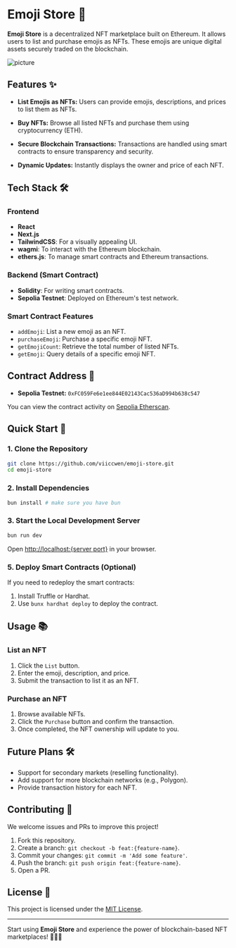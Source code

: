 # Emoji Store 🚀

**Emoji Store** is a decentralized NFT marketplace built on Ethereum. It allows users to list and purchase emojis as NFTs. These emojis are unique digital assets securely traded on the blockchain.

![picture](https://imgur.com/gQMfICo.jpg)

## Features ✨

- **List Emojis as NFTs:**
  Users can provide emojis, descriptions, and prices to list them as NFTs.

- **Buy NFTs:**
  Browse all listed NFTs and purchase them using cryptocurrency (ETH).

- **Secure Blockchain Transactions:**
  Transactions are handled using smart contracts to ensure transparency and security.

- **Dynamic Updates:**
  Instantly displays the owner and price of each NFT.

## Tech Stack 🛠️

### Frontend
- **React**
- **Next.js**
- **TailwindCSS**: For a visually appealing UI.
- **wagmi**: To interact with the Ethereum blockchain.
- **ethers.js**: To manage smart contracts and Ethereum transactions.

### Backend (Smart Contract)
- **Solidity**: For writing smart contracts.
- **Sepolia Testnet**: Deployed on Ethereum's test network.

### Smart Contract Features
- `addEmoji`: List a new emoji as an NFT.
- `purchaseEmoji`: Purchase a specific emoji NFT.
- `getEmojiCount`: Retrieve the total number of listed NFTs.
- `getEmoji`: Query details of a specific emoji NFT.

## Contract Address 📜
- **Sepolia Testnet:**
  `0xFC059Fe6e1ee844E02143Cac536aD994b638c547`

You can view the contract activity on [Sepolia Etherscan](https://sepolia.etherscan.io/address/0xFC059Fe6e1ee844E02143Cac536aD994b638c547).

## Quick Start 🚀

### 1. Clone the Repository
```bash
git clone https://github.com/viiccwen/emoji-store.git
cd emoji-store
```

### 2. Install Dependencies
```bash
bun install # make sure you have bun
```

### 3. Start the Local Development Server
```bash
bun run dev
```
Open [http://localhost:{server port}](http://localhost:3000) in your browser.

### 5. Deploy Smart Contracts (Optional)
If you need to redeploy the smart contracts:
1. Install Truffle or Hardhat.
2. Use `bunx hardhat deploy` to deploy the contract.

## Usage 📚

### List an NFT
1. Click the `List` button.
2. Enter the emoji, description, and price.
3. Submit the transaction to list it as an NFT.

### Purchase an NFT
1. Browse available NFTs.
2. Click the `Purchase` button and confirm the transaction.
3. Once completed, the NFT ownership will update to you.

## Future Plans 🛠️
- Support for secondary markets (reselling functionality).
- Add support for more blockchain networks (e.g., Polygon).
- Provide transaction history for each NFT.

## Contributing 🙌
We welcome issues and PRs to improve this project!

1. Fork this repository.
2. Create a branch: `git checkout -b feat:{feature-name}`.
3. Commit your changes: `git commit -m 'Add some feature'`.
4. Push the branch: `git push origin feat:{feature-name}`.
5. Open a PR.

## License 📜
This project is licensed under the [MIT License](LICENSE).

---

Start using **Emoji Store** and experience the power of blockchain-based NFT marketplaces! 🥳🚀🔥
